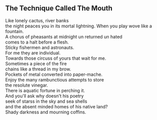 The Technique Called The Mouth
------------------------------
Like lonely cactus, river banks  
the night peaces you in its mortal lightning. When you play wove like a fountain.  
A chorus of pheasants at midnight un returned un hated  
comes to a halt before a flesh.  
Sticky fishermen and astronauts.  
For me they are individual.  
Towards those circuss of yours that wait for me.  
Sometimes a piece of the fire  
chains like a thread in my brow.  
Pockets of metal converted into paper-mache.  
Enjoy the many rambunctious attempts to store  
the resolute vinegar.  
There is aquatic fortune in perching it.  
And you'll ask why doesn't his poetry  
seek of starss in the sky and sea shells  
and the absent minded homes of his native land?  
Shady darkness and mourning coffins.  
